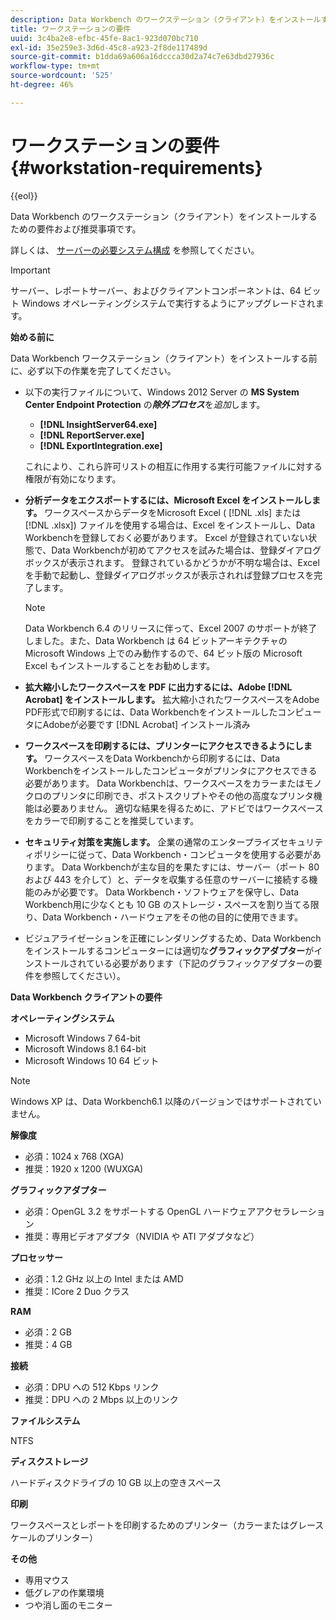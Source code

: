 ```yaml
---
description: Data Workbench のワークステーション（クライアント）をインストールするための要件および推奨事項です。
title: ワークステーションの要件
uuid: 3c4ba2e8-efbc-45fe-8ac1-923d070bc710
exl-id: 35e259e3-3d6d-45c8-a923-2f8de117489d
source-git-commit: b1dda69a606a16dccca30d2a74c7e63dbd27936c
workflow-type: tm+mt
source-wordcount: '525'
ht-degree: 46%

---
```


# ワークステーションの要件{#workstation-requirements}

{{eol}}

Data Workbench のワークステーション（クライアント）をインストールするための要件および推奨事項です。

詳しくは、 [サーバーの必要システム構成](https://experienceleague.adobe.com/docs/data-workbench/using/server-admin-install/c-msr-server.html?lang=en) を参照してください。

>[!IMPORTANT]
>
>サーバー、レポートサーバー、およびクライアントコンポーネントは、64 ビット Windows オペレーティングシステムで実行するようにアップグレードされます。

**始める前に**

Data Workbench ワークステーション（クライアント）をインストールする前に、必ず以下の作業を完了してください。

* 以下の実行ファイルについて、Windows 2012 Server の **MS System Center Endpoint Protection** の&#x200B;***除外プロセス***&#x200B;を&#x200B;*追加*&#x200B;します。

   * **[!DNL InsightServer64.exe]**
   * **[!DNL ReportServer.exe]**
   * **[!DNL ExportIntegration.exe]**

   これにより、これら許可リストの相互に作用する実行可能ファイルに対する権限が有効になります。

* **分析データをエクスポートするには、Microsoft Excel をインストールします。** ワークスペースからデータをMicrosoft Excel ( [!DNL .xls] または [!DNL .xlsx]) ファイルを使用する場合は、Excel をインストールし、Data Workbenchを登録しておく必要があります。 Excel が登録されていない状態で、Data Workbenchが初めてアクセスを試みた場合は、登録ダイアログボックスが表示されます。 登録されているかどうかが不明な場合は、Excel を手動で起動し、登録ダイアログボックスが表示されれば登録プロセスを完了します。

   >[!NOTE]
   >
   >Data Workbench 6.4 のリリースに伴って、Excel 2007 のサポートが終了しました。また、Data Workbench は 64 ビットアーキテクチャの Microsoft Windows 上でのみ動作するので、64 ビット版の Microsoft Excel もインストールすることをお勧めします。

* **拡大縮小したワークスペースを PDF に出力するには、Adobe [!DNL Acrobat] をインストールします。** 拡大縮小されたワークスペースをAdobe PDF形式で印刷するには、Data WorkbenchをインストールしたコンピュータにAdobeが必要です [!DNL Acrobat] インストール済み

* **ワークスペースを印刷するには、プリンターにアクセスできるようにします。** ワークスペースをData Workbenchから印刷するには、Data Workbenchをインストールしたコンピュータがプリンタにアクセスできる必要があります。 Data Workbenchは、ワークスペースをカラーまたはモノクロのプリンタに印刷でき、ポストスクリプトやその他の高度なプリンタ機能は必要ありません。 適切な結果を得るために、アドビではワークスペースをカラーで印刷することを推奨しています。
* **セキュリティ対策を実施します。** 企業の通常のエンタープライズセキュリティポリシーに従って、Data Workbench・コンピュータを使用する必要があります。 Data Workbenchが主な目的を果たすには、サーバー（ポート 80 および 443 を介して）と、データを収集する任意のサーバーに接続する機能のみが必要です。 Data Workbench・ソフトウェアを保守し、Data Workbench用に少なくとも 10 GB のストレージ・スペースを割り当てる限り、Data Workbench・ハードウェアをその他の目的に使用できます。
* ビジュアライゼーションを正確にレンダリングするため、Data Workbench をインストールするコンピューターには適切な&#x200B;**グラフィックアダプター**&#x200B;がインストールされている必要があります（下記のグラフィックアダプターの要件を参照してください）。

**Data Workbench クライアントの要件** 

**オペレーティングシステム**

* Microsoft Windows 7 64-bit
* Microsoft Windows 8.1 64-bit
* Microsoft Windows 10 64 ビット

>[!NOTE]
>
>Windows XP は、Data Workbench6.1 以降のバージョンではサポートされていません。

**解像度**

* 必須：1024 x 768 (XGA)
* 推奨：1920 x 1200 (WUXGA)

**グラフィックアダプター**

* 必須：OpenGL 3.2 をサポートする OpenGL ハードウェアアクセラレーション
* 推奨：専用ビデオアダプタ（NVIDIA や ATI アダプタなど）

**プロセッサー**

* 必須：1.2 GHz 以上の Intel または AMD
* 推奨：ICore 2 Duo クラス

**RAM**

* 必須：2 GB
* 推奨：4 GB

**接続**

* 必須：DPU への 512 Kbps リンク
* 推奨：DPU への 2 Mbps 以上のリンク

**ファイルシステム**

NTFS

**ディスクストレージ**

ハードディスクドライブの 10 GB 以上の空きスペース

**印刷**

ワークスペースとレポートを印刷するためのプリンター（カラーまたはグレースケールのプリンター）

**その他**

* 専用マウス
* 低グレアの作業環境
* つや消し面のモニター
